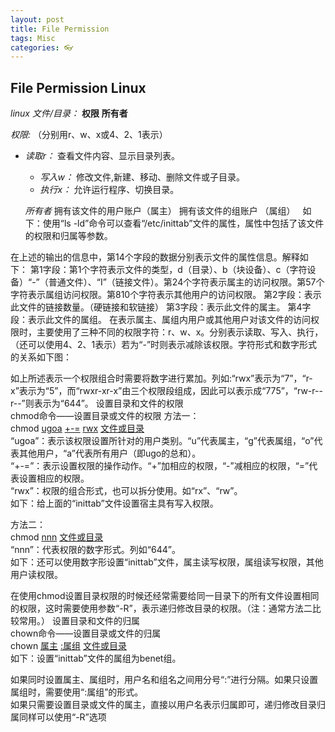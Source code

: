 ```yaml
---
layout: post
title: File Permission
tags: Misc
categories: 👓
---
```



## File Permission Linux

*linux 文件/目录：* **权限** **所有者**

*权限:* （分别用r、w、x或4、2、1表示）   

- *读取r：* 查看文件内容、显示目录列表。 
	- *写入w：* 修改文件,新建、移动、删除文件或子目录。 
	- *执行x：* 允许运行程序、切换目录。   

	*所有者*
	拥有该文件的用户账户（属主）
	拥有该文件的组账户  （属组）
	 
如下：使用“ls -ld”命令可以查看“/etc/inittab”文件的属性，属性中包括了该文件的权限和归属等参数。

在上述的输出的信息中，第14个字段的数据分别表示文件的属性信息。解释如下：
第1字段：第1个字符表示文件的类型，d（目录）、b（块设备）、c（字符设备）“-”（普通文件）、“I”（链接文件）。第24个字符表示属主的访问权限。第57个字符表示属组访问权限。第810个字符表示其他用户的访问权限。 
第2字段：表示此文件的链接数量。（硬链接和软链接） 
第3字段：表示此文件的属主。 
第4字段：表示此文件的属组。
在表示属主、属组内用户或其他用户对该文件的访问权限时，主要使用了三种不同的权限字符：r、w、x。分别表示读取、写入、执行，（还可以使用4、2、1表示）若为“-”时则表示减除该权限。字符形式和数字形式的关系如下图：

如上所述表示一个权限组合时需要将数字进行累加。列如:“rwx”表示为“7”，“r-x”表示为“5”，而“rwxr-xr-x”由三个权限段组成，因此可以表示成“775”，“rw-r--r--”则表示为“644”。
设置目录和文件的权限   
chmod命令——设置目录或文件的权限
方法一：   
chmod [ugoa]() [+-=]() [rwx]() [文件或目录]()   
“ugoa”：表示该权限设置所针对的用户类别。“u”代表属主，“g”代表属组，“o”代表其他用户，“a”代表所有用户（即ugo的总和）。   
“+-=”：表示设置权限的操作动作。“+”加相应的权限，“-”减相应的权限，“=”代表设置相应的权限。   
“rwx”：权限的组合形式，也可以拆分使用。如“rx”、“rw”。   
如下：给上面的“inittab”文件设置宿主具有写入权限。

方法二：   
chmod [nnn]() [文件或目录]()   
“nnn”：代表权限的数字形式。列如“644”。   
如下：还可以使用数字形设置“inittab”文件，属主读写权限，属组读写权限，其他用户读权限。

在使用chmod设置目录权限的时候还经常需要给同一目录下的所有文件设置相同的权限，这时需要使用参数“-R”，表示递归修改目录的权限。（注：通常方法二比较常用。）
设置目录和文件的归属   
chown命令——设置目录或文件的归属   
chown [属主]() [:属组]() [文件或目录]()   
如下：设置“inittab”文件的属组为benet组。
   
如果同时设置属主、属组时，用户名和组名之间用分号“:”进行分隔。如果只设置属组时，需要使用“:属组”的形式。   
如果只需要设置目录或文件的属主，直接以用户名表示归属即可，递归修改目录归属同样可以使用“-R”选项





